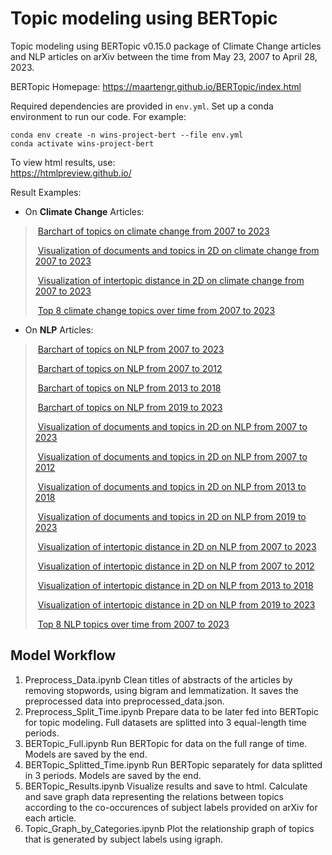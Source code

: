 # Topic modeling using BERTopic

Topic modeling using BERTopic v0.15.0 package of Climate Change articles and NLP articles on arXiv between the time from May 23, 2007 to April 28, 2023.

BERTopic Homepage: https://maartengr.github.io/BERTopic/index.html

Required dependencies are provided in `env.yml`. Set up a conda environment to run our code. For example:

```
conda env create -n wins-project-bert --file env.yml
conda activate wins-project-bert
```



To view html results, use: \
https://htmlpreview.github.io/

Result Examples:

- On **Climate Change** Articles:

> ​			[Barchart of topics on climate change from 2007 to 2023](https://htmlpreview.github.io/?https://github.com/gsiraji/wins-topics-network/blob/main/BERT/cc_barchart0.html)
>
> ​			[Visualization of documents and topics in 2D on climate change from 2007 to 2023](https://htmlpreview.github.io/?https://github.com/gsiraji/wins-topics-network/blob/main/BERT/cc_docs.html)
>
> ​			[Visualization of intertopic distance in 2D on climate change from 2007 to 2023](https://htmlpreview.github.io/?https://github.com/gsiraji/wins-topics-network/blob/main/BERT/cc_topics.html)
>
> ​			[Top 8 climate change topics over time from 2007 to 2023](https://htmlpreview.github.io/?https://github.com/gsiraji/wins-topics-network/blob/main/BERT/cc_topics_over_time.html)

- On **NLP** Articles:

> ​			[Barchart of topics on NLP from 2007 to 2023](https://htmlpreview.github.io/?https://github.com/gsiraji/wins-topics-network/blob/main/BERT/nlp_barchart0.html)
>
> ​			[Barchart of topics on NLP from 2007 to 2012](https://htmlpreview.github.io/?https://github.com/gsiraji/wins-topics-network/blob/main/BERT/nlp_barchart1.html)
>
> ​			[Barchart of topics on NLP from 2013 to 2018](https://htmlpreview.github.io/?https://github.com/gsiraji/wins-topics-network/blob/main/BERT/nlp_barchart2.html)
>
> ​			[Barchart of topics on NLP from 2019 to 2023](https://htmlpreview.github.io/?https://github.com/gsiraji/wins-topics-network/blob/main/BERT/nlp_barchart3.html)
>
> ​			[Visualization of documents and topics in 2D on NLP from 2007 to 2023](https://htmlpreview.github.io/?https://github.com/gsiraji/wins-topics-network/blob/main/BERT/nlp_docs.html)
>
> ​			[Visualization of documents and topics in 2D on NLP from 2007 to 2012](https://htmlpreview.github.io/?https://github.com/gsiraji/wins-topics-network/blob/main/BERT/nlp_docs_t1.html)
>
> ​			[Visualization of documents and topics in 2D on NLP from 2013 to 2018](https://htmlpreview.github.io/?https://github.com/gsiraji/wins-topics-network/blob/main/BERT/nlp_docs_t2.html)
>
> ​			[Visualization of documents and topics in 2D on NLP from 2019 to 2023](https://htmlpreview.github.io/?https://github.com/gsiraji/wins-topics-network/blob/main/BERT/nlp_docs_t3.html)
>
> ​			[Visualization of intertopic distance in 2D on NLP from 2007 to 2023](https://htmlpreview.github.io/?https://github.com/gsiraji/wins-topics-network/blob/main/BERT/nlp_topics0.html)
>
> ​			[Visualization of intertopic distance in 2D on NLP from 2007 to 2012](https://htmlpreview.github.io/?https://github.com/gsiraji/wins-topics-network/blob/main/BERT/nlp_topics1.html)
>
> ​			[Visualization of intertopic distance in 2D on NLP from 2013 to 2018](https://htmlpreview.github.io/?https://github.com/gsiraji/wins-topics-network/blob/main/BERT/nlp_topics2.html)
>
> ​			[Visualization of intertopic distance in 2D on NLP from 2019 to 2023](https://htmlpreview.github.io/?https://github.com/gsiraji/wins-topics-network/blob/main/BERT/nlp_topics3.html)
>
> ​			[Top 8 NLP topics over time from 2007 to 2023](https://htmlpreview.github.io/?https://github.com/gsiraji/wins-topics-network/blob/main/BERT/nlp_topics_over_time.html)



## Model Workflow

1. Preprocess_Data.ipynb
   Clean titles of abstracts of the articles by removing stopwords, using bigram and lemmatization. It saves the preprocessed data into preprocessed_data.json.
2. Preprocess_Split_Time.ipynb
   Prepare data to be later fed into BERTopic for topic modeling. Full datasets are splitted into 3 equal-length time periods.
3. BERTopic_Full.ipynb
   Run BERTopic for data on the full range of time. Models are saved by the end.
4. BERTopic_Splitted_Time.ipynb
   Run BERTopic separately for data splitted in 3 periods. Models are saved by the end.
5. BERTopic_Results.ipynb
   Visualize results and save to html. Calculate and save graph data representing the relations between topics according to the co-occurences of subject labels provided on arXiv for each article.
6. Topic_Graph_by_Categories.ipynb
   Plot the relationship graph of topics that is generated by subject labels using igraph.
